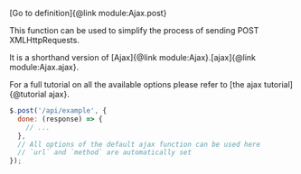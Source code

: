[Go to definition]{@link module:Ajax.post}

This function can be used to simplify the process of sending POST XMLHttpRequests.

It is a shorthand version of [Ajax]{@link module:Ajax}.[ajax]{@link module:Ajax.ajax}.

For a full tutorial on all the available options please refer to [the ajax tutorial]{@tutorial ajax}.

```js
$.post('/api/example', {
  done: (response) => {
    // ...
  },
  // All options of the default ajax function can be used here
  // `url` and `method` are automatically set
});
```
